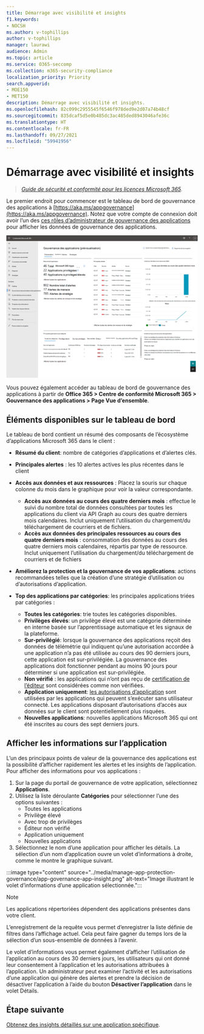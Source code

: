 ```yaml
---
title: Démarrage avec visibilité et insights
f1.keywords:
- NOCSH
ms.author: v-tophillips
author: v-tophillips
manager: laurawi
audience: Admin
ms.topic: article
ms.service: O365-seccomp
ms.collection: m365-security-compliance
localization_priority: Priority
search.appverid:
- MOE150
- MET150
description: Démarrage avec visibilité et insights.
ms.openlocfilehash: 82c099c2955545f6546f978ded9e2d07a74b48cf
ms.sourcegitcommit: 835dcaf5d5e0b485dc3ac485ded8943046afe36c
ms.translationtype: HT
ms.contentlocale: fr-FR
ms.lasthandoff: 09/27/2021
ms.locfileid: "59941956"
---
```

# <a name="get-started-with-visibility-and-insights"></a>Démarrage avec visibilité et insights

>*[Guide de sécurité et conformité pour les licences Microsoft 365](https://aka.ms/ComplianceSD).*

Le premier endroit pour commencer est le tableau de bord de gouvernance des applications à [https://aka.ms/appgovernance](https://aka.ms/appgovernance). Notez que votre compte de connexion doit avoir l’un des [ces rôles d’administrateur de gouvernance des applications](app-governance-get-started.md#administrator-roles) pour afficher les données de gouvernance des applications.

![Page vue d’ensemble de la gouvernance des applications dans le Centre de conformité Microsoft 365.](..\media\manage-app-protection-governance\mapg-cc-overview.png)

Vous pouvez également accéder au tableau de bord de gouvernance des applications à partir de **Office 365 > Centre de conformité Microsoft 365 > Gouvernance des applications > Page Vue d’ensemble**.

## <a name="whats-available-on-the-dashboard"></a>Éléments disponibles sur le tableau de bord

Le tableau de bord contient un résumé des composants de l’écosystème d’applications Microsoft 365 dans le client :

- **Résumé du client**: nombre de catégories d’applications et d’alertes clés.
- **Principales alertes** : les 10 alertes actives les plus récentes dans le client
- **Accès aux données et aux ressources** : Placez la souris sur chaque colonne du mois dans le graphique pour voir la valeur correspondante.
  - **Accès aux données au cours des quatre derniers mois** : effectue le suivi du nombre total de données consultées par toutes les applications du client via API Graph au cours des quatre derniers mois calendaires. Inclut uniquement l’utilisation du chargement/du téléchargement de courriers et de fichiers.
  - **Accès aux données des principales ressources au cours des quatre derniers mois** : consommation des données au cours des quatre derniers mois calendaires, répartis par type de ressource. Inclut uniquement l’utilisation du chargement/du téléchargement de courriers et de fichiers
- **Améliorez la protection et la gouvernance de vos applications**: actions recommandées telles que la création d’une stratégie d’utilisation ou d’autorisations d’application.
- **Top des applications par catégories**: les principales applications triées par catégories :
  
  - **Toutes les catégories**: trie toutes les catégories disponibles.
  - **Privilèges élevés**: un privilège élevé est une catégorie déterminée en interne basée sur l’apprentissage automatique et les signaux de la plateforme.
  - **Sur-privilégié**: lorsque la gouvernance des applications reçoit des données de télémétrie qui indiquent qu’une autorisation accordée à une application n’a pas été utilisée au cours des 90 derniers jours, cette application est sur-privilégiée. La gouvernance des applications doit fonctionner pendant au moins 90 jours pour déterminer si une application est sur-privilégiée.  
  - **Non vérifié** : les applications qui n’ont pas reçu de [certification de l’éditeur](/azure/active-directory/develop/publisher-verification-overview) sont considérées comme non vérifiées.
  - **Application uniquement**: [les autorisations d’application](/azure/active-directory/develop/v2-permissions-and-consent#permission-types) sont utilisées par les applications qui peuvent s’exécuter sans utilisateur connecté. Les applications disposant d’autorisations d’accès aux données sur le client sont potentiellement plus risquées.
  - **Nouvelles applications**: nouvelles applications Microsoft 365 qui ont été inscrites au cours des sept derniers jours.  

## <a name="view-app-insights"></a>Afficher les informations sur l’application

L’un des principaux points de valeur de la gouvernance des applications est la possibilité d’afficher rapidement les alertes et les insights de l’application. Pour afficher des informations pour vos applications : 

1. Sur la page du portail de gouvernance de votre application, sélectionnez **Applications**.
1. Utilisez la liste déroulante **Catégories** pour sélectionner l’une des options suivantes :
    - Toutes les applications
    - Privilège élevé
    - Avec trop de privilèges
    - Éditeur non vérifié
    - Application uniquement
    - Nouvelles applications
1. Sélectionnez le nom d’une application pour afficher les détails. La sélection d’un nom d’application ouvre un volet d’informations à droite, comme le montre le graphique suivant.

:::image type="content" source="../media/manage-app-protection-governance/app-governance-app-insight.png" alt-text="Image illustrant le volet d’informations d’une application sélectionnée.":::

> [!NOTE]
> Les applications répertoriées dépendent des applications présentes dans votre client.

L’enregistrement de la requête vous permet d’enregistrer la liste définie de filtres dans l’affichage actuel. Cela peut faire gagner du temps lors de la sélection d’un sous-ensemble de données à l’avenir.

Le volet d’informations vous permet également d’afficher l’utilisation de l’application au cours des 30 derniers jours, les utilisateurs qui ont donné leur consentement à l’application et les autorisations attribuées à l’application. Un administrateur peut examiner l’activité et les autorisations d’une application qui génère des alertes et prendre la décision de désactiver l’application à l’aide du bouton **Désactiver l’application** dans le volet Détails.

## <a name="next-step"></a>Étape suivante

[Obtenez des insights détaillés sur une application spécifique](app-governance-visibility-insights-view-apps.md).
